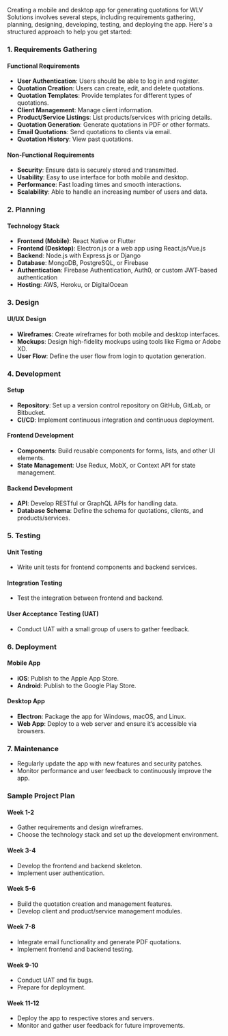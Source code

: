  Creating a mobile and desktop app for generating quotations for WLV Solutions involves several steps, including requirements gathering, planning, designing, developing, testing, and deploying the app. Here's a structured approach to help you get started:

### 1. Requirements Gathering

#### Functional Requirements
- **User Authentication**: Users should be able to log in and register.
- **Quotation Creation**: Users can create, edit, and delete quotations.
- **Quotation Templates**: Provide templates for different types of quotations.
- **Client Management**: Manage client information.
- **Product/Service Listings**: List products/services with pricing details.
- **Quotation Generation**: Generate quotations in PDF or other formats.
- **Email Quotations**: Send quotations to clients via email.
- **Quotation History**: View past quotations.

#### Non-Functional Requirements
- **Security**: Ensure data is securely stored and transmitted.
- **Usability**: Easy to use interface for both mobile and desktop.
- **Performance**: Fast loading times and smooth interactions.
- **Scalability**: Able to handle an increasing number of users and data.

### 2. Planning

#### Technology Stack
- **Frontend (Mobile)**: React Native or Flutter
- **Frontend (Desktop)**: Electron.js or a web app using React.js/Vue.js
- **Backend**: Node.js with Express.js or Django
- **Database**: MongoDB, PostgreSQL, or Firebase
- **Authentication**: Firebase Authentication, Auth0, or custom JWT-based authentication
- **Hosting**: AWS, Heroku, or DigitalOcean

### 3. Design

#### UI/UX Design
- **Wireframes**: Create wireframes for both mobile and desktop interfaces.
- **Mockups**: Design high-fidelity mockups using tools like Figma or Adobe XD.
- **User Flow**: Define the user flow from login to quotation generation.

### 4. Development

#### Setup
- **Repository**: Set up a version control repository on GitHub, GitLab, or Bitbucket.
- **CI/CD**: Implement continuous integration and continuous deployment.

#### Frontend Development
- **Components**: Build reusable components for forms, lists, and other UI elements.
- **State Management**: Use Redux, MobX, or Context API for state management.

#### Backend Development
- **API**: Develop RESTful or GraphQL APIs for handling data.
- **Database Schema**: Define the schema for quotations, clients, and products/services.

### 5. Testing

#### Unit Testing
- Write unit tests for frontend components and backend services.

#### Integration Testing
- Test the integration between frontend and backend.

#### User Acceptance Testing (UAT)
- Conduct UAT with a small group of users to gather feedback.

### 6. Deployment

#### Mobile App
- **iOS**: Publish to the Apple App Store.
- **Android**: Publish to the Google Play Store.

#### Desktop App
- **Electron**: Package the app for Windows, macOS, and Linux.
- **Web App**: Deploy to a web server and ensure it’s accessible via browsers.

### 7. Maintenance
- Regularly update the app with new features and security patches.
- Monitor performance and user feedback to continuously improve the app.

### Sample Project Plan
#### Week 1-2
- Gather requirements and design wireframes.
- Choose the technology stack and set up the development environment.

#### Week 3-4
- Develop the frontend and backend skeleton.
- Implement user authentication.

#### Week 5-6
- Build the quotation creation and management features.
- Develop client and product/service management modules.

#### Week 7-8
- Integrate email functionality and generate PDF quotations.
- Implement frontend and backend testing.

#### Week 9-10
- Conduct UAT and fix bugs.
- Prepare for deployment.

#### Week 11-12
- Deploy the app to respective stores and servers.
- Monitor and gather user feedback for future improvements.

 
